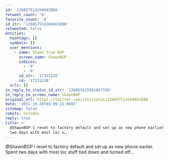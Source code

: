 ```yaml
---
id: '126857514204663808'
retweet_count: '0'
favorite_count: '0'
id_str: '126857514204663808'
retweeted: false
entities:
  hashtags: []
  symbols: []
  user_mentions:
    - name: Shawn from BGP
      screen_name: ShawnBGP
      indices:
        - '0'
        - '9'
      id_str: '17331228'
      id: '17331228'
  urls: []
in_reply_to_status_id_str: '126855615581667328'
in_reply_to_screen_name: ShawnBGP
original_url: https://twitter.com/jth/status/126857514204663808
date: '2011-10-20T03:09:22.000Z'
sitemap: false
robots: noindex
reply: true
title: >-
  @ShawnBGP I reset to factory default and set up as new phone earlier. Spent
  two days with most loc s…
---
```


@ShawnBGP I reset to factory default and set up as new phone earlier. Spent two days with most loc stuff tied down and turned off...